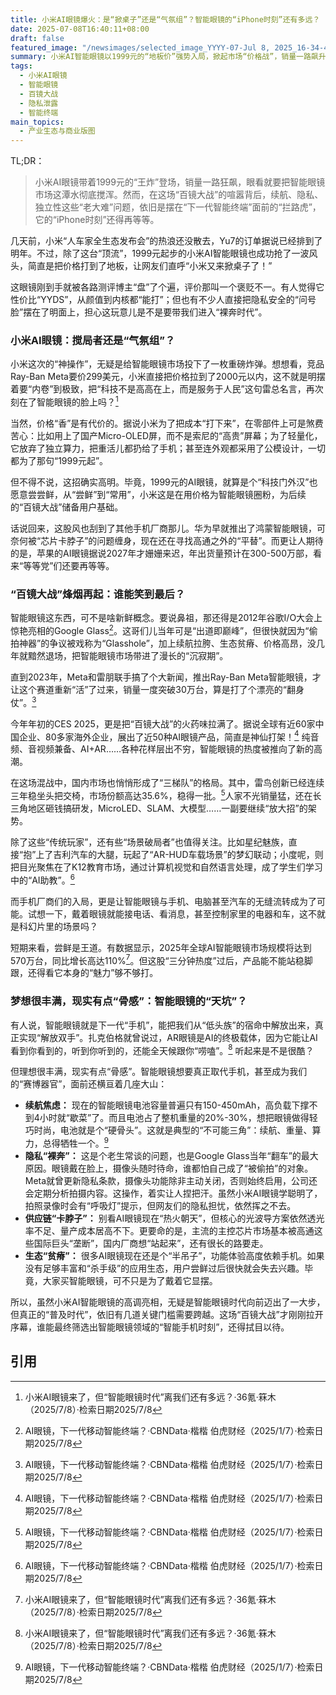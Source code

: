 ```yaml
---
title: 小米AI眼镜爆火：是“掀桌子”还是“气氛组”？智能眼镜的“iPhone时刻”还有多远？
date: 2025-07-08T16:40:11+08:00
draft: false
featured_image: "/newsimages/selected_image_YYYY-07-Jul 8, 2025_16-34-41-350.jpg"
summary: 小米AI智能眼镜以1999元的“地板价”强势入局，掀起市场“价格战”，销量一路飙升，被视为智能眼镜普及化的重要一步。然而，这款产品在带来AI便利的同时，也引发了关于电池续航和隐私安全的新一轮讨论。尽管“百镜大战”正酣，各路玩家纷纷下场，但技术瓶颈、供应链依赖和应用生态匮乏等挑战依然严峻，智能眼镜要真正取代手机，成为下一代通用终端，还有很长的路要走。
tags: 
  - 小米AI眼镜
  - 智能眼镜
  - 百镜大战
  - 隐私泄露
  - 智能终端
main_topics: 
  - 产业生态与商业版图
---
```


TL;DR：
>小米AI眼镜带着1999元的“王炸”登场，销量一路狂飙，眼看就要把智能眼镜市场这潭水彻底搅浑。然而，在这场“百镜大战”的喧嚣背后，续航、隐私、独立性这些“老大难”问题，依旧是摆在“下一代智能终端”面前的“拦路虎”，它的“iPhone时刻”还得再等等。

几天前，小米“人车家全生态发布会”的热浪还没散去，Yu7的订单据说已经排到了明年。不过，除了这台“顶流”，1999元起步的小米AI智能眼镜也成功抢了一波风头，简直是把价格打到了地板，让网友们直呼“小米又来掀桌子了！”

这眼镜刚到手就被各路测评博主“盘”了个遍，评价那叫一个褒贬不一。有人觉得它性价比“YYDS”，从颜值到内核都“能打”；但也有不少人直接把隐私安全的“问号脸”摆在了明面上，担心这玩意儿是不是要带我们进入“裸奔时代”。

### 小米AI眼镜：搅局者还是“气氛组”？

小米这次的“神操作”，无疑是给智能眼镜市场投下了一枚重磅炸弹。想想看，竞品Ray-Ban Meta要价299美元，小米直接把价格拉到了2000元以内，这不就是明摆着要“内卷”到极致，把“科技不是高高在上，而是服务于人民”这句雷总名言，再次刻在了智能眼镜的脸上吗？[^2]

当然，价格“香”是有代价的。据说小米为了把成本“打下来”，在零部件上可是煞费苦心：比如用上了国产Micro-OLED屏，而不是索尼的“高贵”屏幕；为了轻量化，它放弃了独立算力，把重活儿都扔给了手机；甚至连外观都采用了公模设计，一切都为了那句“1999元起”。

但不得不说，这招确实高明。毕竟，1999元的AI眼镜，就算是个“科技门外汉”也愿意尝尝鲜，从“尝鲜”到“常用”，小米这是在用价格为智能眼镜圈粉，为后续的“百镜大战”储备用户基础。

话说回来，这股风也刮到了其他手机厂商那儿。华为早就推出了鸿蒙智能眼镜，可奈何被“芯片卡脖子”的问题缠身，现在还在寻找高通之外的“平替”。而更让人期待的是，苹果的AI眼镜据说2027年才姗姗来迟，年出货量预计在300-500万部，看来“等等党”们还要再等等。

### “百镜大战”烽烟再起：谁能笑到最后？

智能眼镜这东西，可不是啥新鲜概念。要说鼻祖，那还得是2012年谷歌I/O大会上惊艳亮相的Google Glass[^1]。这哥们儿当年可是“出道即巅峰”，但很快就因为“偷拍神器”的争议被戏称为“Glasshole”，加上续航拉胯、生态贫瘠、价格高昂，没几年就黯然退场，把智能眼镜市场带进了漫长的“沉寂期”。

直到2023年，Meta和雷朋联手搞了个大新闻，推出Ray-Ban Meta智能眼镜，才让这个赛道重新“活”了过来，销量一度突破30万台，算是打了个漂亮的“翻身仗”。[^1]

今年年初的CES 2025，更是把“百镜大战”的火药味拉满了。据说全球有近60家中国企业、80多家海外企业，展出了近50种AI眼镜产品，简直是神仙打架！[^1] 纯音频、音视频兼备、AI+AR……各种花样层出不穷，智能眼镜的热度被推向了新的高潮。

在这场混战中，国内市场也悄悄形成了“三梯队”的格局。其中，雷鸟创新已经连续三年稳坐头把交椅，市场份额高达35.6%，稳得一批。[^1]人家不光销量猛，还在长三角地区砸钱搞研发，MicroLED、SLAM、大模型……一副要继续“放大招”的架势。

除了这些“传统玩家”，还有些“场景破局者”也值得关注。比如星纪魅族，直接“抱”上了吉利汽车的大腿，玩起了“AR-HUD车载场景”的梦幻联动；小度呢，则把目光聚焦在了K12教育市场，通过计算机视觉和自然语言处理，成了学生们学习中的“AI助教”。[^1]

而手机厂商们的入局，更是让智能眼镜与手机、电脑甚至汽车的无缝流转成为了可能。试想一下，戴着眼镜就能接电话、看消息，甚至控制家里的电器和车，这不就是科幻片里的场景吗？

短期来看，尝鲜是王道。有数据显示，2025年全球AI智能眼镜市场规模将达到570万台，同比增长高达110%[^2]。但这股“三分钟热度”过后，产品能不能站稳脚跟，还得看它本身的“魅力”够不够打。

### 梦想很丰满，现实有点“骨感”：智能眼镜的“天坑”？

有人说，智能眼镜就是下一代“手机”，能把我们从“低头族”的宿命中解放出来，真正实现“解放双手”。扎克伯格就曾说过，AR眼镜是AI的终极载体，因为它能让AI看到你看到的，听到你听到的，还能全天候跟你“唠嗑”。[^2] 听起来是不是很酷？

但理想很丰满，现实有点“骨感”。智能眼镜想要真正取代手机，甚至成为我们的“赛博器官”，面前还横亘着几座大山：

*   **续航焦虑：** 现在的智能眼镜电池容量普遍只有150-450mAh，高负载下撑不到4小时就“歇菜”了。而且电池占了整机重量的20%-30%，想把眼镜做得轻巧时尚，电池就是个“硬骨头”。这就是典型的“不可能三角”：续航、重量、算力，总得牺牲一个。[^1]
*   **隐私“裸奔”：** 这是个老生常谈的问题，也是Google Glass当年“翻车”的最大原因。眼镜戴在脸上，摄像头随时待命，谁都怕自己成了“被偷拍”的对象。Meta就曾更新隐私条款，摄像头功能除非主动关闭，否则始终启用，公司还会定期分析拍摄内容。这操作，着实让人捏把汗。虽然小米AI眼镜学聪明了，拍照录像时会有“呼吸灯”提示，但网友们的隐私担忧，依然挥之不去。
*   **供应链“卡脖子”：** 别看AI眼镜现在“热火朝天”，但核心的光波导方案依然透光率不足、量产成本居高不下。更要命的是，主流的主控芯片市场基本被高通这些国际巨头“垄断”，国内厂商想“站起来”，还有很长的路要走。
*   **生态“贫瘠”：** 很多AI眼镜现在还是个“半吊子”，功能体验高度依赖手机。如果没有足够丰富和“杀手级”的应用生态，用户尝鲜过后很快就会失去兴趣。毕竟，大家买智能眼镜，可不只是为了戴着它显摆。

所以，虽然小米AI智能眼镜的高调亮相，无疑是智能眼镜时代向前迈出了一大步，但真正的“普及时代”，依旧有几道关键门槛需要跨越。这场“百镜大战”才刚刚拉开序幕，谁能最终筛选出智能眼镜领域的“智能手机时刻”，还得拭目以待。

## 引用
[^1]: AI眼镜，下一代移动智能终端？·CBNData·楷楷 伯虎财经（2025/1/7）·检索日期2025/7/8
[^2]: 小米AI眼镜来了，但“智能眼镜时代”离我们还有多远？·36氪·箖木（2025/7/8）·检索日期2025/7/8
[^3]: 从配件到独立终端，智能眼镜如何靠“AI+一体化”挑战智能手机？·太平洋科技·刘凡（2025/6/28）·检索日期2025/7/8
